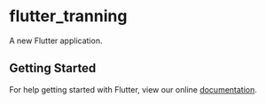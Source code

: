 # flutter_tranning

A new Flutter application.

## Getting Started

For help getting started with Flutter, view our online
[documentation](https://flutter.io/).
